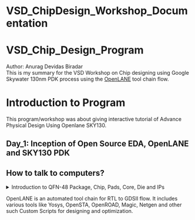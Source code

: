 # VSD_ChipDesign_Workshop_Documentation
<h1>VSD_Chip_Design_Program</h1>
Author: Anurag Devidas Biradar
<br>
This is my summary for the VSD Workshop on Chip designing using Google Skywater 130nm PDK process using the <a href="https://github.com/efabless/openlane2">OpenLANE</a> tool chain flow.
<h1>Introduction to Program</h1>
This program/workshop was about giving interactive tutorial of Advance Physical Design Using Openlane SKY130.
<h2>Day_1: Inception of Open Source EDA, OpenLANE and SKY130 PDK</h2>
<h2>How to talk to computers?</h2>

<details><summary>Introduction to QFN-48 Package, Chip, Pads, Core, Die and IPs</summary>
<br>
Well, you asked for it!
</details>

OpenLANE is an automated tool chain for RTL to GDSII flow. 
It includes various tools like Yosys, OpenSTA, OpenROAD, Magic, Netgen and other such Custom Scripts for designing and optimization.

